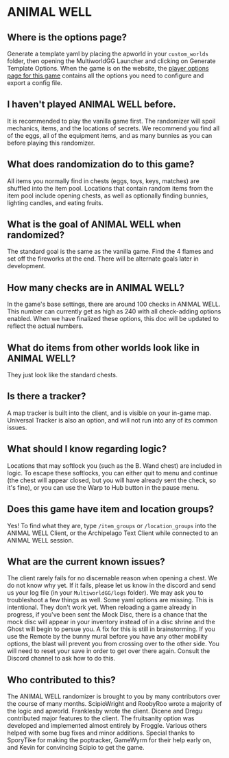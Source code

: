 # ANIMAL WELL

## Where is the options page?
Generate a template yaml by placing the apworld in your `custom_worlds` folder, then opening the MultiworldGG Launcher and clicking on Generate Template Options.
When the game is on the website,
the [player options page for this game](../player-options) contains all the options you need to configure and export a config file.

## I haven't played ANIMAL WELL before.
It is recommended to play the vanilla game first. The randomizer will spoil mechanics, items, and the locations of secrets.
We recommend you find all of the eggs, all of the equipment items, and as many bunnies as you can before playing this randomizer.

## What does randomization do to this game?
All items you normally find in chests (eggs, toys, keys, matches) are shuffled into the item pool.
Locations that contain random items from the item pool include opening chests, as well as optionally finding bunnies, lighting candles, and eating fruits.

## What is the goal of ANIMAL WELL when randomized?
The standard goal is the same as the vanilla game. Find the 4 flames and set off the fireworks at the end.
There will be alternate goals later in development.

## How many checks are in ANIMAL WELL?
In the game's base settings, there are around 100 checks in ANIMAL WELL. This number can currently get as high as 240 with all check-adding options enabled.
When we have finalized these options, this doc will be updated to reflect the actual numbers.

## What do items from other worlds look like in ANIMAL WELL?
They just look like the standard chests.

## Is there a tracker?
A map tracker is built into the client, and is visible on your in-game map.
Universal Tracker is also an option, and will not run into any of its common issues.

## What should I know regarding logic?
Locations that may softlock you (such as the B. Wand chest) are included in logic. To escape these softlocks, you can either quit to menu and continue (the chest will appear closed, but you will have already sent the check, so it's fine), or you can use the Warp to Hub button in the pause menu.

## Does this game have item and location groups?
Yes! To find what they are, type `/item_groups` or `/location_groups` into the ANIMAL WELL Client, or the Archipelago Text Client while connected to an ANIMAL WELL session.

## What are the current known issues?
The client rarely fails for no discernable reason when opening a chest. We do not know why yet. If it fails, please let us know in the discord and send us your log file (in your `MultiworldGG/logs` folder). We may ask you to troubleshoot a few things as well.
Some yaml options are missing. This is intentional. They don't work yet.
When reloading a game already in progress, if you've been sent the Mock Disc, there is a chance that the mock disc will appear in your inventory instead of in a disc shrine and the Ghost will begin to persue you. A fix for this is still in brainstorming.
If you use the Remote by the bunny mural before you have any other mobility options, the blast will prevent you from crossing over to the other side. You will need to reset your save in order to get over there again. Consult the Discord channel to ask how to do this.

## Who contributed to this?
The ANIMAL WELL randomizer is brought to you by many contributors over the course of many months.
ScipioWright and RoobyRoo wrote a majority of the logic and apworld.
Franklesby wrote the client. Dicene and Dregu contributed major features to the client.
The fruitsanity option was developed and implemented almost entirely by Froggle.
Various others helped with some bug fixes and minor additions.
Special thanks to SporyTike for making the poptracker, GameWyrm for their help early on, and Kevin for convincing Scipio to get the game.
